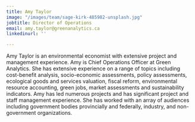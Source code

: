 ```yaml
---
title: Amy Taylor
image: "/images/team/sage-kirk-485982-unsplash.jpg"
jobtitle: Director of Operations
email: amy.taylor@greenanalytics.ca
linkedinurl: ''

---
```

Amy Taylor is an environmental economist with extensive project and management experience. Amy is Chief Operations Officer at Green Analytics. She has extensive experience on a range of topics including cost-benefit analysis, socio-economic assessments, policy assessments, ecological goods and services valuation, fiscal reform, environmental resource accounting, green jobs, market assessments and sustainability indicators. Amy has led numerous projects and has significant project and staff management experience. She has worked with an array of audiences including government bodies provincially and federally, industry, and non-government organizations.